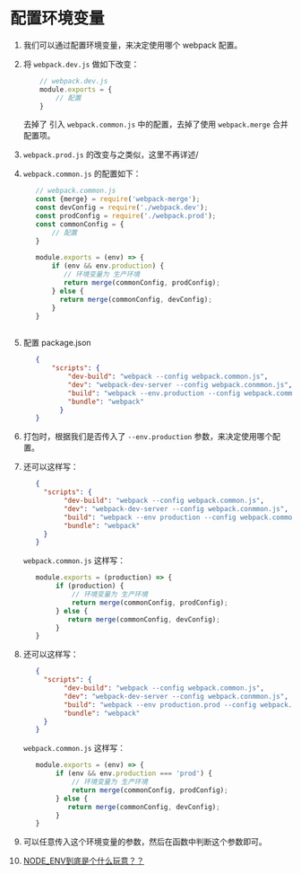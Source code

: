 # 配置环境变量

1. 我们可以通过配置环境变量，来决定使用哪个 webpack 配置。

2. 将 `webpack.dev.js` 做如下改变：
   ```javascript
       // webpack.dev.js
       module.exports = {
           // 配置
       }
   ```
   去掉了 引入 `webpack.common.js` 中的配置，去掉了使用 `webpack.merge` 合并配置项。
   
3. `webpack.prod.js` 的改变与之类似，这里不再详述/

4. `webpack.common.js` 的配置如下：
   ```javascript
      // webpack.common.js
      const {merge} = require('webpack-merge');
      const devConfig = require('./webpack.dev');
      const prodConfig = require('./webpack.prod');
      const commonConfig = {
          // 配置
      }
      
      module.exports = (env) => {
          if (env && env.production) {
             // 环境变量为 生产环境
             return merge(commonConfig, prodConfig);
          } else {
            return merge(commonConfig, devConfig);
          }
      }
     
   
   ```
   
5. 配置 package.json
   ```json
      {
          "scripts": {
              "dev-build": "webpack --config webpack.common.js",
              "dev": "webpack-dev-server --config webpack.conmmon.js",
              "build": "webpack --env.production --config webpack.common.js",
              "bundle": "webpack"
            }
      }
   ```
   
6. 打包时，根据我们是否传入了 `--env.production` 参数，来决定使用哪个配置。

7. 还可以这样写：
   ```json
      {
        "scripts": {
             "dev-build": "webpack --config webpack.common.js",
             "dev": "webpack-dev-server --config webpack.conmmon.js",
             "build": "webpack --env production --config webpack.common.js",
             "bundle": "webpack"
        }
      }
   ```
   `webpack.common.js` 这样写：
   ```javascript
      module.exports = (production) => {
           if (production) {
               // 环境变量为 生产环境
               return merge(commonConfig, prodConfig);
           } else {
              return merge(commonConfig, devConfig);
           }
      }
   ```
8. 还可以这样写：
      ```json
         {
           "scripts": {
                "dev-build": "webpack --config webpack.common.js",
                "dev": "webpack-dev-server --config webpack.conmmon.js",
                "build": "webpack --env production.prod --config webpack.common.js",
                "bundle": "webpack"
           }
         }
      ```
      `webpack.common.js` 这样写：
      ```javascript
         module.exports = (env) => {
              if (env && env.production === 'prod') {
                  // 环境变量为 生产环境
                  return merge(commonConfig, prodConfig);
              } else {
                 return merge(commonConfig, devConfig);
              }
         }
      ```
9. 可以任意传入这个环境变量的参数，然后在函数中判断这个参数即可。

10. [NODE_ENV到底是个什么玩意？？](https://www.jianshu.com/p/83e8909fc1cd)